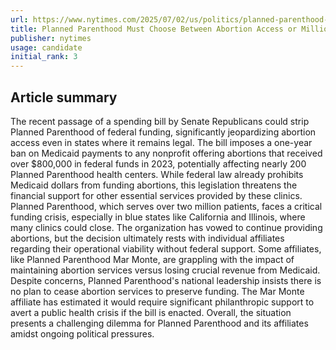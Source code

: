 ```yaml
---
url: https://www.nytimes.com/2025/07/02/us/politics/planned-parenthood-abortions-senate-medicaid-funding.html
title: Planned Parenthood Must Choose Between Abortion Access or Millions in Funding
publisher: nytimes
usage: candidate
initial_rank: 3
---
```

## Article summary
The recent passage of a spending bill by Senate Republicans could strip Planned Parenthood of federal funding, significantly jeopardizing abortion access even in states where it remains legal. The bill imposes a one-year ban on Medicaid payments to any nonprofit offering abortions that received over $800,000 in federal funds in 2023, potentially affecting nearly 200 Planned Parenthood health centers. While federal law already prohibits Medicaid dollars from funding abortions, this legislation threatens the financial support for other essential services provided by these clinics. Planned Parenthood, which serves over two million patients, faces a critical funding crisis, especially in blue states like California and Illinois, where many clinics could close. The organization has vowed to continue providing abortions, but the decision ultimately rests with individual affiliates regarding their operational viability without federal support. Some affiliates, like Planned Parenthood Mar Monte, are grappling with the impact of maintaining abortion services versus losing crucial revenue from Medicaid. Despite concerns, Planned Parenthood's national leadership insists there is no plan to cease abortion services to preserve funding. The Mar Monte affiliate has estimated it would require significant philanthropic support to avert a public health crisis if the bill is enacted. Overall, the situation presents a challenging dilemma for Planned Parenthood and its affiliates amidst ongoing political pressures.
